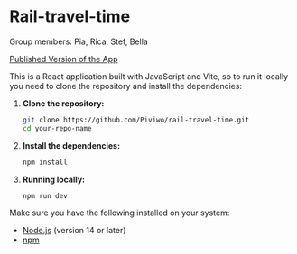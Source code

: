 # Rail-travel-time

Group members: Pia, Rica, Stef, Bella

[Published Version of the App](https://piviwo.github.io/rail-travel-time/#/)

This is a React application built with JavaScript and Vite, so to run it locally you need to clone the repository and install the dependencies:

1. **Clone the repository:**

   ```bash
   git clone https://github.com/Piviwo/rail-travel-time.git
   cd your-repo-name
   ```

2. **Install the dependencies:**

   ```bash
   npm install
   ```

3. **Running locally:**

   ```bash
   npm run dev
   ```

Make sure you have the following installed on your system:

- [Node.js](https://nodejs.org/) (version 14 or later)
- [npm](https://www.npmjs.com/)

